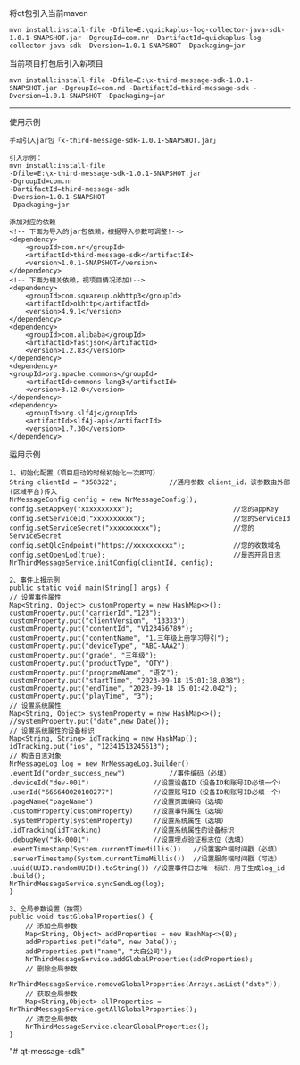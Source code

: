 将qt包引入当前maven

    mvn install:install-file -Dfile=E:\quickaplus-log-collector-java-sdk-1.0.1-SNAPSHOT.jar -DgroupId=com.nr -DartifactId=quickaplus-log-collector-java-sdk -Dversion=1.0.1-SNAPSHOT -Dpackaging=jar

当前项目打包后引入新项目

    mvn install:install-file -Dfile=E:\x-third-message-sdk-1.0.1-SNAPSHOT.jar -DgroupId=com.nd -DartifactId=third-message-sdk -Dversion=1.0.1-SNAPSHOT -Dpackaging=jar

-----------------------------------------------------------------------------------------------
使用示例

    手动引入jar包「x-third-message-sdk-1.0.1-SNAPSHOT.jar」
    
    引入示例：
    mvn install:install-file
    -Dfile=E:\x-third-message-sdk-1.0.1-SNAPSHOT.jar
    -DgroupId=com.nr
    -DartifactId=third-message-sdk
    -Dversion=1.0.1-SNAPSHOT
    -Dpackaging=jar
    
    添加对应的依赖
    <!-- 下面为导入的jar包依赖，根据导入参数可调整!-->
    <dependency>
        <groupId>com.nr</groupId>
        <artifactId>third-message-sdk</artifactId>
        <version>1.0.1-SNAPSHOT</version>
    </dependency>
    <!-- 下面为相关依赖，视项目情况添加!-->
    <dependency>
        <groupId>com.squareup.okhttp3</groupId>
        <artifactId>okhttp</artifactId>
        <version>4.9.1</version>
    </dependency>
    <dependency>
        <groupId>com.alibaba</groupId>
        <artifactId>fastjson</artifactId>
        <version>1.2.83</version>
    </dependency>
    <dependency>
    <groupId>org.apache.commons</groupId>
        <artifactId>commons-lang3</artifactId>
        <version>3.12.0</version>
    </dependency>
    <dependency>
        <groupId>org.slf4j</groupId>
        <artifactId>slf4j-api</artifactId>
        <version>1.7.30</version>
    </dependency>

运用示例

    1、初始化配置（项目启动的时候初始化一次即可）
    String clientId = "350322"; 			//通用参数 client_id，该参数由外部(区域平台)传入
    NrMessageConfig config = new NrMessageConfig();
    config.setAppKey("xxxxxxxxxx");  						//您的appKey
    config.setServiceId("xxxxxxxxxx");						//您的ServiceId
    config.setServiceSecret("xxxxxxxxxx");					//您的ServiceSecret
    config.setQlcEndpoint("https://xxxxxxxxxx");			//您的收数域名
    config.setOpenLod(true); 								//是否开启日志
    NrThirdMessageService.initConfig(clientId, config);
    
    2、事件上报示例
    public static void main(String[] args) {
    // 设置事件属性
    Map<String, Object> customProperty = new HashMap<>();
    customProperty.put("carrierId","123");
    customProperty.put("clientVersion", "13333");
    customProperty.put("contentId", "V123456789");
    customProperty.put("contentName", "1.三年级上册学习导引");
    customProperty.put("deviceType", "ABC-AAA2");
    customProperty.put("grade", "三年级");
    customProperty.put("productType", "OTY");
    customProperty.put("programeName", "语文");
    customProperty.put("startTime", "2023-09-18 15:01:38.038");
    customProperty.put("endTime", "2023-09-18 15:01:42.042");
    customProperty.put("playTime", "3");
    // 设置系统属性
    Map<String, Object> systemProperty = new HashMap<>();
    //systemProperty.put("date",new Date());
    // 设置系统属性的设备标识
    Map<String, String> idTracking = new HashMap();
    idTracking.put("ios", "12341513245613");
    // 构造日志对象
    NrMessageLog log = new NrMessageLog.Builder()
    .eventId("order_success_new")           //事件编码（必填）
    .deviceId("dev-001")                //设置设备ID（设备ID和账号ID必填一个）
    .userId("666640020100277")          //设置账号ID（设备ID和账号ID必填一个）
    .pageName("pageName")               //设置页面编码（选填）
    .customProperty(customProperty)		//设置事件属性（选填）
    .systemProperty(systemProperty)		//设置系统属性（选填）
    .idTracking(idTracking)             //设置系统属性的设备标识
    .debugKey("dk-0001")                //设置埋点验证标志位（选填）
    .eventTimestamp(System.currentTimeMillis())   //设置客户端时间戳（必填）
    .serverTimestamp(System.currentTimeMillis())  //设置服务端时间戳（可选）
    .uuid(UUID.randomUUID().toString()) //设置事件日志唯一标识，用于生成log_id
    .build();
    NrThirdMessageService.syncSendLog(log);
    }
    
    3、全局参数设置（按需）
    public void testGlobalProperties() {
        // 添加全局参数
        Map<String, Object> addProperties = new HashMap<>(8);
        addProperties.put("date", new Date());
        addProperties.put("name", "大白公司");
        NrThirdMessageService.addGlobalProperties(addProperties);
        // 删除全局参数
        NrThirdMessageService.removeGlobalProperties(Arrays.asList("date"));
        // 获取全局参数
        Map<String,Object> allProperties = NrThirdMessageService.getAllGlobalProperties();
        // 清空全局参数
        NrThirdMessageService.clearGlobalProperties();
    } 
"# qt-message-sdk" 
